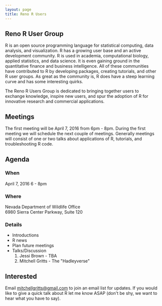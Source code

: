 ```yaml
---
layout: page
title: Reno R Users
---
```


## Reno R User Group

R is an open source programming language for statistical computing, data analysis, and visualization. R has a growing user base and an active development community. R is used in academia, computational biology, applied statistics, and data science. It is even gaining ground in the quantitative finance and business intelligence. All of these communities have contributed to R by developing packages, creating tutorials, and other R user groups. As great as the community is, R does have a steep learning curve and has some interesting quirks.

The Reno R Users Group is dedicated to bringing together users to exchange knowledge, inspire new users, and spur the adoption of R for innovative research and commercial applications.

## Meetings

The first meeting will be April 7, 2016 from 6pm - 8pm. During the first meeting we will schedule the next couple of meetings. Generally meetings will consist of one or two talks about applications of R, tutorials, and troubleshooting R code.

## Agenda

### When  
April 7, 2016 6 - 8pm

### Where  
Nevada Department of Wildlife Office  
6980 Sierra Center Parkway, Suite 120

### Details

* Introductions
* R news
* Plan future meetings
* Talks/Discussion
  1. Jessi Brown - TBA
  2. Mitchell Gritts - The "Hadleyverse"

## Interested

Email mitchellgritts@gmail.com to join an email list for updates. If you would like to give a quick talk about R let me know ASAP (don't be shy, we want to hear what you have to say).
